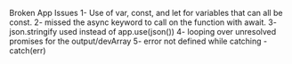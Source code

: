 Broken App Issues
1- Use of var, const, and let for variables that can all be const. 2- missed the async keyword to call on the function with await. 3- json.stringify used instead of app.use(json()) 4- looping over unresolved promises for the output/devArray 5- error not defined while catching - catch(err)